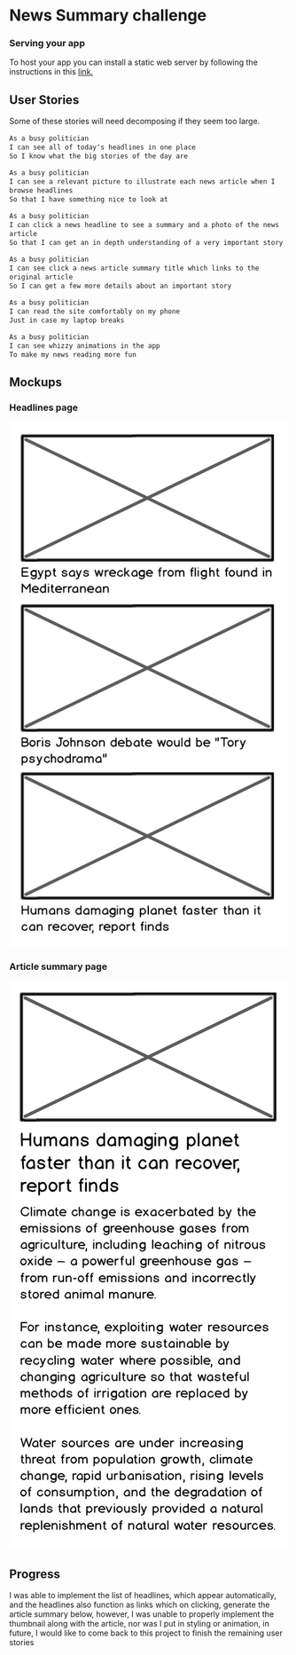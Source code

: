 # News Summary challenge

### Serving your app

To host your app you can install a static web server by following the instructions in this 
[link.](https://www.npmjs.com/package/http-server) 

## User Stories

Some of these stories will need decomposing if they seem too large.

```
As a busy politician
I can see all of today's headlines in one place
So I know what the big stories of the day are
```

```
As a busy politician
I can see a relevant picture to illustrate each news article when I browse headlines
So that I have something nice to look at
```

```
As a busy politician
I can click a news headline to see a summary and a photo of the news article
So that I can get an in depth understanding of a very important story
```

```
As a busy politician
I can see click a news article summary title which links to the original article
So I can get a few more details about an important story
```

```
As a busy politician
I can read the site comfortably on my phone
Just in case my laptop breaks
```

```
As a busy politician
I can see whizzy animations in the app
To make my news reading more fun
```

## Mockups

### Headlines page

![Headlines page mockup](/images/news-summary-project-headlines-page-mockup.png)

### Article summary page

![Article page mockup](/images/news-summary-project-article-page-mockup.png)

## Progress

I was able to implement the list of headlines, which appear automatically, and the headlines also function as links which on clicking, generate the article summary below, however, I was unable to properly implement the thumbnail along with the article, nor was I put in styling or animation, in future, I would like to come back to this project to finish the remaining user stories
